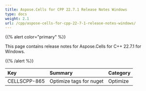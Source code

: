 ```yaml
---
title: Aspose.Cells for CPP 22.7.1 Release Notes Windows
type: docs
weight: 2.1
url: /cpp/aspose-cells-for-cpp-22-7-1-release-notes-windows/
---
```


{{% alert color="primary" %}}

This page contains release notes for Aspose.Cells for C++ 22.7.1 for Windows.

{{% /alert %}}

|**Key**|**Summary**|**Category**|
| :- | :- | :- |
|CELLSCPP-865|Optimize tags for nuget |Optimize|
